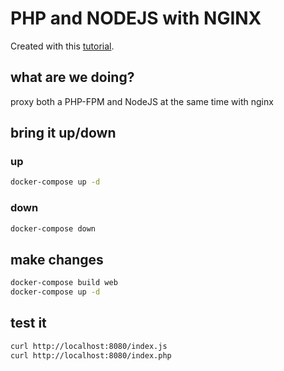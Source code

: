 # PHP and NODEJS with NGINX

Created with this [tutorial](https://adamtheautomator.com/nginx-reverse-proxy-docker/).

## what are we doing?

proxy both a PHP-FPM and NodeJS at the same time with nginx

## bring it up/down

### up

```bash
docker-compose up -d
```

### down

```bash
docker-compose down
```

## make changes

```bash
docker-compose build web
docker-compose up -d
```

## test it

```bash
curl http://localhost:8080/index.js
curl http://localhost:8080/index.php
```
